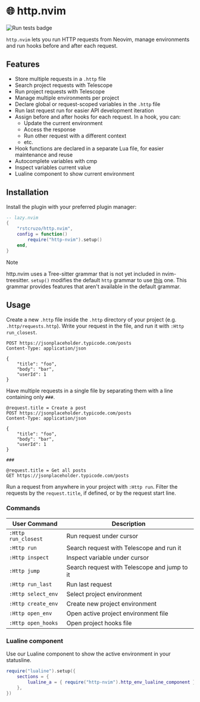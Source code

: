 # 🌐 http.nvim

![Run tests badge](https://github.com/rstcruzo/http.nvim/actions/workflows/tests.yml/badge.svg)

`http.nvim` lets you run HTTP requests from Neovim, manage environments and run hooks before and after each request.

## Features
- Store multiple requests in a `.http` file
- Search project requests with Telescope
- Run project requests with Telescope
- Manage multiple environments per project
- Declare global or request-scoped variables in the `.http` file
- Run last request run for easier API development iteration
- Assign before and after hooks for each request. In a hook, you can:
    - Update the current environment
    - Access the response
    - Run other request with a different context
    - etc.
- Hook functions are declared in a separate Lua file, for easier maintenance and reuse
- Autocomplete variables with cmp
- Inspect variables current value
- Lualine component to show current environment

## Installation

Install the plugin with your preferred plugin manager:

```lua
-- lazy.nvim
{
    "rstcruzo/http.nvim",
    config = function()
        require("http-nvim").setup()
    end,
}
```

> [!NOTE]
>
> http.nvim uses a Tree-sitter grammar that is not yet included in nvim-treesitter. `setup()` modifies the default `http` grammar to use [this](https://github.com/rstcruzo/tree-sitter-http2) one. This grammar provides features that aren't available in the default grammar.

## Usage

Create a new `.http` file inside the `.http` directory of your project (e.g. `.http/requests.http`). Write your request in the file, and run it with `:Http run_closest`.

```http
POST https://jsonplaceholder.typicode.com/posts
Content-Type: application/json

{
    "title": "foo",
    "body": "bar",
    "userId": 1
}
```

Have multiple requests in a single file by separating them with a line containing only `###`.

```http
@request.title = Create a post
POST https://jsonplaceholder.typicode.com/posts
Content-Type: application/json

{
    "title": "foo",
    "body": "bar",
    "userId": 1
}

###

@request.title = Get all posts
GET https://jsonplaceholder.typicode.com/posts
```

Run a request from anywhere in your project with `:Http run`. Filter the requests by the `request.title`, if defined, or by the request start line.

### Commands

| User Command      | Description                                  |
| ----------------- | -------------------------------------------- |
| `:Http run_closest` | Run request under cursor                     |
| `:Http run`         | Search request with Telescope and run it     |
| `:Http inspect`     | Inspect variable under cursor                |
| `:Http jump`        | Search request with Telescope and jump to it |
| `:Http run_last`    | Run last request                             |
| `:Http select_env`  | Select project environment                   |
| `:Http create_env`  | Create new project environment               |
| `:Http open_env`    | Open active project environment file         |
| `:Http open_hooks`  | Open project hooks file                      |

### Lualine component
Use our Lualine component to show the active environment in your statusline.

```lua
require("lualine").setup({
    sections = {
        lualine_a = { require("http-nvim").http_env_lualine_component },
    },
})
